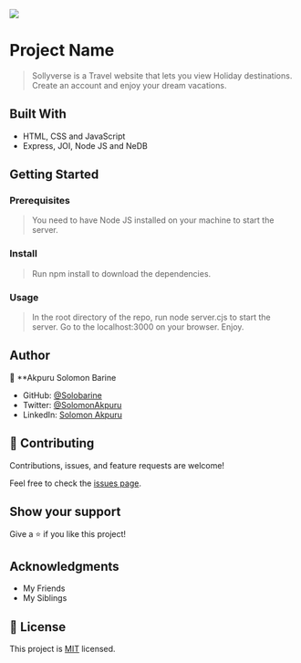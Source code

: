 ![](https://img.shields.io/badge/Microverse-blueviolet)

# Project Name

> Sollyverse is a Travel website that lets you view Holiday destinations. Create an account and enjoy your dream vacations.


## Built With

- HTML, CSS and JavaScript
- Express, JOI, Node JS and NeDB

## Getting Started

### Prerequisites
> You need to have Node JS installed on your machine to start the server.

### Install
> Run npm install to download the dependencies.

### Usage
> In the root directory of the repo, run node server.cjs to start the server.
> Go to the localhost:3000 on your browser.
> Enjoy.

## Author
👤 **Akpuru Solomon Barine

- GitHub: [@Solobarine](https://github.com/Solobarine)
- Twitter: [@SolomonAkpuru](https://twitter.com/SolomonAkpuru)
- LinkedIn: [Solomon Akpuru](https://www.linkedin.com/mwlite/in/solomon-akpuru-17069b241)

## 🤝 Contributing

Contributions, issues, and feature requests are welcome!

Feel free to check the [issues page](../../issues/).

## Show your support

Give a ⭐️ if you like this project!

## Acknowledgments

- My Friends
- My Siblings

## 📝 License

This project is [MIT](./LICENSE) licensed.
